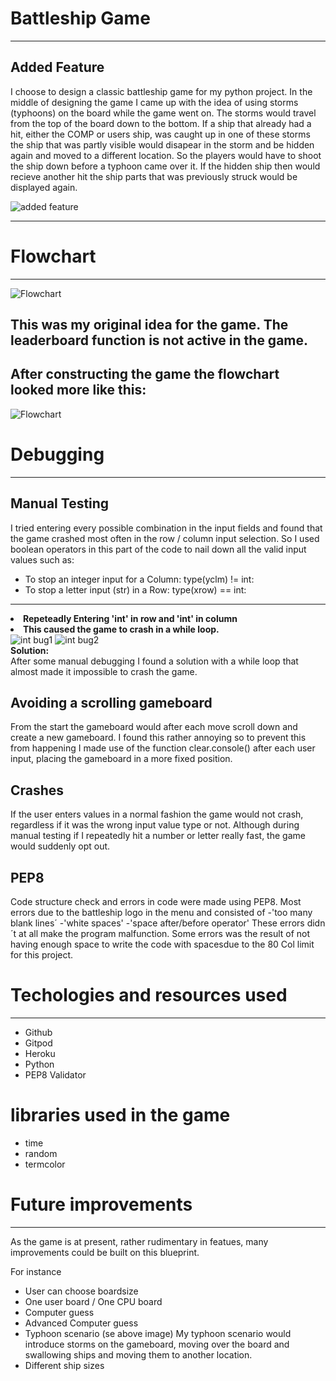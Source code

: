 # Battleship Game
---
## Added Feature

I choose to design a classic battleship game for my python project. In the middle of designing the game
I came up with the idea of using storms (typhoons) on the board while the game went on. The storms would
travel from the top of the board down to the bottom. If a ship that already had a hit, either the COMP or users ship, 
was caught up in one of these storms the ship that was partly visible would disapear in the storm and be
hidden again and moved to a different location. So the players would have to shoot the ship down before
a typhoon came over it. If the hidden ship then would recieve another hit the ship parts that was previously
struck would be displayed again.

![added feature](https://github.com/ThomasSpare/Battleships.spare/blob/main/documentation/Venn_diagram.png)

---

# Flowchart
---
![Flowchart](https://github.com/ThomasSpare/Battleships.spare/blob/main/documentation/Battleships_Flowchart.png)

## This was my original idea for the game. The leaderboard function is not active in the game.



## After constructing the game the flowchart looked more like this:
![Flowchart](https://github.com/ThomasSpare/Battleships.spare/blob/main/documentation/images/Battleship_end_flow.png)



# Debugging
---

## Manual Testing

I tried entering every possible combination in the input fields and found that the game crashed
most often in the row / column input selection. So I used boolean operators in this part of the code to
nail down all the valid input values such as:
- To stop an integer input for a Column: type(yclm) != int:
- To stop a letter input (str) in a Row: type(xrow) == int:

---

**<li>Repeteadly Entering 'int' in row and 'int' in column<li>**
**This caused the game to crash in a while loop.**<br>
![int bug1](https://github.com/ThomasSpare/Battleships.spare/blob/main/documentation/Bugs/int_bug.jpg)
![int bug2](https://github.com/ThomasSpare/Battleships.spare/blob/main/documentation/Bugs/int2_bug.jpg)<br>
**Solution:**<br>
After some manual debugging I found a solution with a while loop that 
almost made it impossible to crash the game.

## Avoiding a scrolling gameboard
From the start the gameboard would after each move scroll down and create a new
gameboard. I found this rather annoying so to prevent this from happening I
made use of the function clear.console() after each user input, placing the
gameboard in a more fixed position.

## Crashes
If the user enters values in a normal fashion the game would not crash, regardless 
if it was the wrong input value type or not. Although during manual
testing if I repeatedly hit a number or letter really fast, 
the game would suddenly opt out.
  
## PEP8
Code structure check and errors in code were made using PEP8. Most errors due to the battleship logo
in the menu and consisted of 
-'too many blank lines´
-'white spaces' 
-'space after/before operator'
These errors didn´t at all make the program malfunction. Some errors was the result of not having
enough space to write the code with spacesdue to the 80 Col limit for this project.





# Techologies and resources used
---

- Github
- Gitpod
- Heroku
- Python
- PEP8 Validator

# libraries used in the game

- time
- random
- termcolor



# Future improvements
---
As the game is at present, rather rudimentary in featues, many
improvements could be built on this blueprint. 

For instance
- User can choose boardsize
- One user board / One CPU board
- Computer guess
- Advanced Computer guess
- Typhoon scenario  (se above image)
My typhoon scenario would introduce storms on the gameboard, moving over the board and
swallowing ships and moving them to another location.
- Different ship sizes




